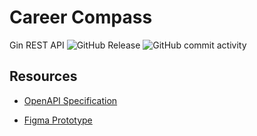 # Career Compass

Gin REST API ![GitHub Release](https://img.shields.io/github/v/release/jakub-szewczyk/career-compass-gin) ![GitHub commit activity](https://img.shields.io/github/commit-activity/w/jakub-szewczyk/career-compass-gin)

## Resources

- [OpenAPI Specification](https://career-compass-gin.jakubszewczyk.com.pl/swagger/index.html)

- [Figma Prototype](https://www.figma.com/proto/CvyLF0EhvFdvFUYyeExaAg/CareerCompass?page-id=102%3A1175&node-id=102-1176&p=f&viewport=465%2C750%2C0.27&t=YhYsrUeBNx6xWmdj-1&scaling=scale-down&content-scaling=fixed&starting-point-node-id=102%3A1176)
